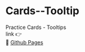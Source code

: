 # Cards--Tooltip
Practice Cards - Tooltips</br>
link 👉 </br>
🚀  [Github Pages](https://digoraccoon4279.github.io/Cards--Tooltip/) </br>
